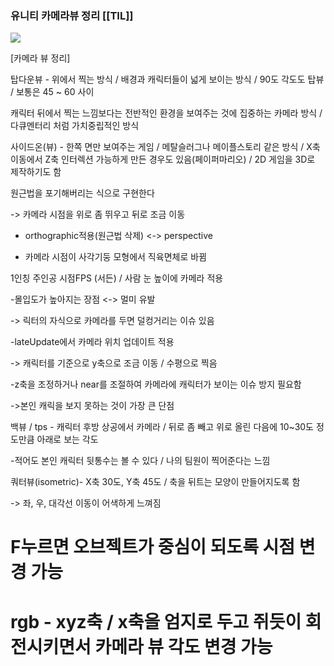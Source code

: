 ### 유니티 카메라뷰 정리 [[TIL]]

[![](https://blogger.googleusercontent.com/img/a/AVvXsEj8tcYUlkYxiT4NQ37VEt2Ls-u4ULMZraNahMrzbd97XzK_nf57K6GyRmwFpYFCHzZPWdnBxrrWCCp4escT-FJn0p8T9PpFvDglsnb6AhIocc8SnKH_wvDjS0QGgcWvtDk0OSPLH4TknXvE-LEWE-LLOAvXHhlaWcsXT-M5L9yA2E-MdgrJA46Rxqb4t1VW)](https://www.blogger.com/blog/post/edit/3583706664799492072/3700892895565877035#)

  
  

[카메라 뷰 정리]

  

탑다운뷰 - 위에서 찍는 방식 / 배경과 캐릭터들이 넓게 보이는 방식 / 90도 각도도 탑뷰 / 보통은 45 ~ 60 사이 

캐릭터 뒤에서 찍는 느낌보다는 전반적인 환경을 보여주는 것에 집중하는 카메라 방식 / 다큐멘터리 처럼 가치중립적인 방식 

  

  

사이드온(뷰) - 한쪽 면만 보여주는 게임 / 메탈슬러그나 메이플스토리 같은 방식 / X축 이동에서 Z축 인터렉션 가능하게 만든 경우도 있음(페이퍼마리오) / 2D 게임을 3D로 제작하기도 함

원근법을 포기해버리는 식으로 구현한다

-> 카메라 시점을 위로 좀 뛰우고 뒤로 조금 이동

- orthographic적용(원근법 삭제) <-> perspective

- 카메라 시점이 사각기둥 모형에서 직육면체로 바뀜

  

  

1인칭 주인공 시점FPS (서든) / 사람 눈 높이에 카메라 적용

-몰입도가 높아지는 장점 <-> 멀미 유발

-> 릭터의 자식으로 카메라를 두면 덜컹거리는 이슈 있음

-lateUpdate에서 카메라 위치 업데이트 적용

-> 캐릭터를 기준으로 y축으로 조금 이동 / 수평으로 찍음

-z축을 조정하거나 near를 조절하여 카메라에 캐릭터가 보이는 이슈 방지 필요함

->본인 캐릭을 보지 못하는 것이 가장 큰 단점

  

  

백뷰 / tps - 캐릭터 후방 상공에서 카메라 / 뒤로 좀 빼고 위로 올린 다음에 10~30도 정도만큼 아래로 보는 각도

-적어도 본인 캐릭터 뒷통수는 볼 수 있다 / 나의 팀원이 찍어준다는 느낌

  

  

쿼터뷰(isometric)- X축 30도, Y축 45도 / 축을 뒤트는 모양이 만들어지도록 함 

-> 좌, 우, 대각선 이동이 어색하게 느껴짐

  

  

# F누르면 오브젝트가 중심이 되도록 시점 변경 가능

# rgb - xyz축 / x축을 엄지로 두고 쥐듯이 회전시키면서 카메라 뷰 각도 변경 가능